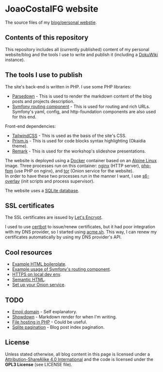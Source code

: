 # JoaoCostaIFG website

The source files of my [blog/personal webstie](https://joaocosta.dev).

## Contents of this repository

This repository includes all (currently published) content of my personal
website/blog and the tools I use to write and publish it (including a
[DokuWiki](https://www.dokuwiki.org/dokuwiki) instance).

## The tools I use to publish

The site's back-end is written in PHP. I use some PHP libraries:

- [Parsedown](https://parsedown.org/) - This is used to render the markdown
  content of the blog posts and projects description.
- [Symfony routing component](https://symfony.com/doc/current/routing.html) -
  This is used for routing and rich URLs. Symfony's yaml, config, and
  http-foundation components are also used for this end.

Front-end dependencies:

- [TailwindCSS](https://tailwindcss.com) - This is used as the basis of the
  site's CSS.
- [Prism.js](https://prismjs.com/) - This is used for code blocks syntax
  highlighting (Okaidia theme).
- [Remark](https://github.com/gnab/remark) - This is used for the workshop's
  slideshow presentations.

The website is deployed using a [Docker](https://www.docker.com/) container
based on an [Alpine Linux](https://www.alpinelinux.org/) image. Three processes
run on this container: [nginx](https://nginx.org/en/) (HTTP server),
[php-fpm](https://php-fpm.org/) (use PHP on nginx), and
[tor](https://community.torproject.org/) (Onion service for the website).  
In order to have these two processes run in the manner I want, I use
[s6-overlay](https://github.com/just-containers/s6-overlay) (init scripts and
process supervisor).

The website uses a [SQLite database](https://sqlite.org/index.html).

## SSL certificates

The SSL certificates are issued by [Let's Encrypt](https://letsencrypt.org).

I used to use [certbot](https://certbot.eff.org/) to issue/renew certificates,
but it had poor integration with my DNS provider, so I started using
[acme.sh](https://github.com/acmesh-official/acme.sh). This way, I can renew my
certificates automatically by using my DNS provider's API.

## Cool resources

- [Example HTML boilerplate](https://www.matuzo.at/blog/html-boilerplate/).
- [Example usage of Symfony's routing component](https://code.tutsplus.com/tutorials/set-up-routing-in-php-applications-using-the-symfony-routing-component--cms-31231).
- [HTTPS on local dev env](https://www.freecodecamp.org/news/how-to-get-https-working-on-your-local-development-environment-in-5-minutes-7af615770eec/).
- [Semantic HTML](https://localghost.dev/2021/06/the-right-tag-for-the-job-why-you-should-use-semantic-html/).
- [Set up your Onion service](https://community.torproject.org/onion-services/setup/).

## TODO

- [Emoji domain](https://github.com/jonroig/emojiurlifier) - Self explanatory.
- [Showdown](http://showdownjs.com/) - Markdown render for when I'm writing.
- [File hosting in PHP](https://github.com/Rouji/single_php_filehost) - Could be
  useful.
- [Sqlite pagination](https://github.com/leoshtika/pagination/blob/master/demo-sqlite.php) -
  Blog post index pagination.

## License

Unless stated otherwise, all blog content in this page is licensed under a
[Attribution-ShareAlike 4.0 International](https://creativecommons.org/licenses/by-sa/4.0/)
and the code is licensed under the **GPL3 License** (see LICENSE file).
